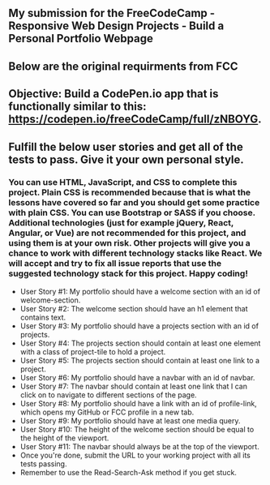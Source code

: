 ## My submission for the FreeCodeCamp - Responsive Web Design Projects - Build a Personal Portfolio Webpage
## Below are the original requirments from FCC
## Objective: Build a CodePen.io app that is functionally similar to this: https://codepen.io/freeCodeCamp/full/zNBOYG.
## Fulfill the below user stories and get all of the tests to pass. Give it your own personal style.
### You can use HTML, JavaScript, and CSS to complete this project. Plain CSS is recommended because that is what the lessons have covered so far and you should get some practice with plain CSS. You can use Bootstrap or SASS if you choose. Additional technologies (just for example jQuery, React, Angular, or Vue) are not recommended for this project, and using them is at your own risk. Other projects will give you a chance to work with different technology stacks like React. We will accept and try to fix all issue reports that use the suggested technology stack for this project. Happy coding!
- User Story #1: My portfolio should have a welcome section with an id of welcome-section.
- User Story #2: The welcome section should have an h1 element that contains text.
- User Story #3: My portfolio should have a projects section with an id of projects.
- User Story #4: The projects section should contain at least one element with a class of project-tile to hold a project.
- User Story #5: The projects section should contain at least one link to a project.
- User Story #6: My portfolio should have a navbar with an id of navbar.
- User Story #7: The navbar should contain at least one link that I can click on to navigate to different sections of the page.
- User Story #8: My portfolio should have a link with an id of profile-link, which opens my GitHub or FCC profile in a new tab.
-  User Story #9: My portfolio should have at least one media query.
-  User Story #10: The height of the welcome section should be equal to the height of the viewport.
-  User Story #11: The navbar should always be at the top of the viewport.
-  Once you're done, submit the URL to your working project with all its tests passing.
- Remember to use the Read-Search-Ask method if you get stuck.
